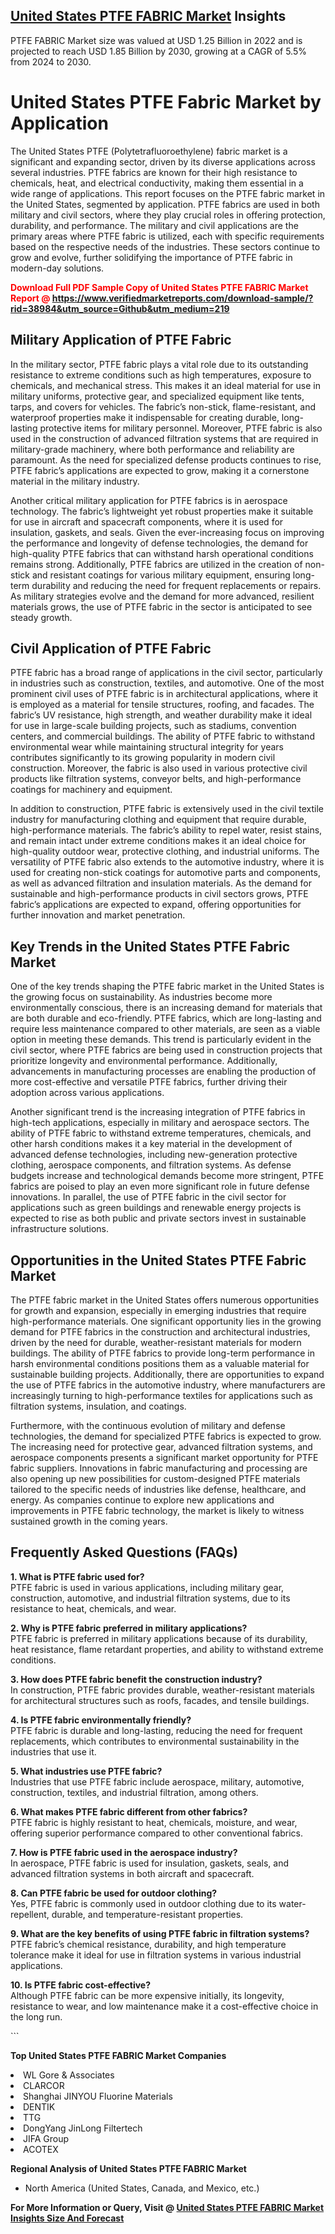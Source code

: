 <h2><a href="https://www.verifiedmarketreports.com/download-sample/?rid=38984&amp;utm_source=Github&amp;utm_medium=219" target="_blank">United States PTFE FABRIC Market</a> Insights</h2><p>PTFE FABRIC Market size was valued at USD 1.25 Billion in 2022 and is projected to reach USD 1.85 Billion by 2030, growing at a CAGR of 5.5% from 2024 to 2030.</p><p> <h1>United States PTFE Fabric Market by Application</h1> <p>The United States PTFE (Polytetrafluoroethylene) fabric market is a significant and expanding sector, driven by its diverse applications across several industries. PTFE fabrics are known for their high resistance to chemicals, heat, and electrical conductivity, making them essential in a wide range of applications. This report focuses on the PTFE fabric market in the United States, segmented by application. PTFE fabrics are used in both military and civil sectors, where they play crucial roles in offering protection, durability, and performance. The military and civil applications are the primary areas where PTFE fabric is utilized, each with specific requirements based on the respective needs of the industries. These sectors continue to grow and evolve, further solidifying the importance of PTFE fabric in modern-day solutions. <strong><p><span class=""><span style="color: #ff0000;"><strong>Download Full PDF Sample Copy of United States PTFE FABRIC Market Report</strong> @ </span><a href="https://www.verifiedmarketreports.com/download-sample/?rid=38984&amp;utm_source=Github&amp;utm_medium=219" target="_blank">https://www.verifiedmarketreports.com/download-sample/?rid=38984&amp;utm_source=Github&amp;utm_medium=219</a></span></p></strong> <h2>Military Application of PTFE Fabric</h2> <p>In the military sector, PTFE fabric plays a vital role due to its outstanding resistance to extreme conditions such as high temperatures, exposure to chemicals, and mechanical stress. This makes it an ideal material for use in military uniforms, protective gear, and specialized equipment like tents, tarps, and covers for vehicles. The fabric’s non-stick, flame-resistant, and waterproof properties make it indispensable for creating durable, long-lasting protective items for military personnel. Moreover, PTFE fabric is also used in the construction of advanced filtration systems that are required in military-grade machinery, where both performance and reliability are paramount. As the need for specialized defense products continues to rise, PTFE fabric’s applications are expected to grow, making it a cornerstone material in the military industry.</p> <p>Another critical military application for PTFE fabrics is in aerospace technology. The fabric’s lightweight yet robust properties make it suitable for use in aircraft and spacecraft components, where it is used for insulation, gaskets, and seals. Given the ever-increasing focus on improving the performance and longevity of defense technologies, the demand for high-quality PTFE fabrics that can withstand harsh operational conditions remains strong. Additionally, PTFE fabrics are utilized in the creation of non-stick and resistant coatings for various military equipment, ensuring long-term durability and reducing the need for frequent replacements or repairs. As military strategies evolve and the demand for more advanced, resilient materials grows, the use of PTFE fabric in the sector is anticipated to see steady growth.</p> <h2>Civil Application of PTFE Fabric</h2> <p>PTFE fabric has a broad range of applications in the civil sector, particularly in industries such as construction, textiles, and automotive. One of the most prominent civil uses of PTFE fabric is in architectural applications, where it is employed as a material for tensile structures, roofing, and facades. The fabric’s UV resistance, high strength, and weather durability make it ideal for use in large-scale building projects, such as stadiums, convention centers, and commercial buildings. The ability of PTFE fabric to withstand environmental wear while maintaining structural integrity for years contributes significantly to its growing popularity in modern civil construction. Moreover, the fabric is also used in various protective civil products like filtration systems, conveyor belts, and high-performance coatings for machinery and equipment.</p> <p>In addition to construction, PTFE fabric is extensively used in the civil textile industry for manufacturing clothing and equipment that require durable, high-performance materials. The fabric’s ability to repel water, resist stains, and remain intact under extreme conditions makes it an ideal choice for high-quality outdoor wear, protective clothing, and industrial uniforms. The versatility of PTFE fabric also extends to the automotive industry, where it is used for creating non-stick coatings for automotive parts and components, as well as advanced filtration and insulation materials. As the demand for sustainable and high-performance products in civil sectors grows, PTFE fabric’s applications are expected to expand, offering opportunities for further innovation and market penetration.</p> <h2>Key Trends in the United States PTFE Fabric Market</h2> <p>One of the key trends shaping the PTFE fabric market in the United States is the growing focus on sustainability. As industries become more environmentally conscious, there is an increasing demand for materials that are both durable and eco-friendly. PTFE fabrics, which are long-lasting and require less maintenance compared to other materials, are seen as a viable option in meeting these demands. This trend is particularly evident in the civil sector, where PTFE fabrics are being used in construction projects that prioritize longevity and environmental performance. Additionally, advancements in manufacturing processes are enabling the production of more cost-effective and versatile PTFE fabrics, further driving their adoption across various applications.</p> <p>Another significant trend is the increasing integration of PTFE fabrics in high-tech applications, especially in military and aerospace sectors. The ability of PTFE fabric to withstand extreme temperatures, chemicals, and other harsh conditions makes it a key material in the development of advanced defense technologies, including new-generation protective clothing, aerospace components, and filtration systems. As defense budgets increase and technological demands become more stringent, PTFE fabrics are poised to play an even more significant role in future defense innovations. In parallel, the use of PTFE fabric in the civil sector for applications such as green buildings and renewable energy projects is expected to rise as both public and private sectors invest in sustainable infrastructure solutions.</p> <h2>Opportunities in the United States PTFE Fabric Market</h2> <p>The PTFE fabric market in the United States offers numerous opportunities for growth and expansion, especially in emerging industries that require high-performance materials. One significant opportunity lies in the growing demand for PTFE fabrics in the construction and architectural industries, driven by the need for durable, weather-resistant materials for modern buildings. The ability of PTFE fabrics to provide long-term performance in harsh environmental conditions positions them as a valuable material for sustainable building projects. Additionally, there are opportunities to expand the use of PTFE fabrics in the automotive industry, where manufacturers are increasingly turning to high-performance textiles for applications such as filtration systems, insulation, and coatings.</p> <p>Furthermore, with the continuous evolution of military and defense technologies, the demand for specialized PTFE fabrics is expected to grow. The increasing need for protective gear, advanced filtration systems, and aerospace components presents a significant market opportunity for PTFE fabric suppliers. Innovations in fabric manufacturing and processing are also opening up new possibilities for custom-designed PTFE materials tailored to the specific needs of industries like defense, healthcare, and energy. As companies continue to explore new applications and improvements in PTFE fabric technology, the market is likely to witness sustained growth in the coming years.</p> <h2>Frequently Asked Questions (FAQs)</h2> <p><strong>1. What is PTFE fabric used for?</strong><br>PTFE fabric is used in various applications, including military gear, construction, automotive, and industrial filtration systems, due to its resistance to heat, chemicals, and wear.</p> <p><strong>2. Why is PTFE fabric preferred in military applications?</strong><br>PTFE fabric is preferred in military applications because of its durability, heat resistance, flame retardant properties, and ability to withstand extreme conditions.</p> <p><strong>3. How does PTFE fabric benefit the construction industry?</strong><br>In construction, PTFE fabric provides durable, weather-resistant materials for architectural structures such as roofs, facades, and tensile buildings.</p> <p><strong>4. Is PTFE fabric environmentally friendly?</strong><br>PTFE fabric is durable and long-lasting, reducing the need for frequent replacements, which contributes to environmental sustainability in the industries that use it.</p> <p><strong>5. What industries use PTFE fabric?</strong><br>Industries that use PTFE fabric include aerospace, military, automotive, construction, textiles, and industrial filtration, among others.</p> <p><strong>6. What makes PTFE fabric different from other fabrics?</strong><br>PTFE fabric is highly resistant to heat, chemicals, moisture, and wear, offering superior performance compared to other conventional fabrics.</p> <p><strong>7. How is PTFE fabric used in the aerospace industry?</strong><br>In aerospace, PTFE fabric is used for insulation, gaskets, seals, and advanced filtration systems in both aircraft and spacecraft.</p> <p><strong>8. Can PTFE fabric be used for outdoor clothing?</strong><br>Yes, PTFE fabric is commonly used in outdoor clothing due to its water-repellent, durable, and temperature-resistant properties.</p> <p><strong>9. What are the key benefits of using PTFE fabric in filtration systems?</strong><br>PTFE fabric’s chemical resistance, durability, and high temperature tolerance make it ideal for use in filtration systems in various industrial applications.</p> <p><strong>10. Is PTFE fabric cost-effective?</strong><br>Although PTFE fabric can be more expensive initially, its longevity, resistance to wear, and low maintenance make it a cost-effective choice in the long run.</p> ```</p><p><strong>Top United States PTFE FABRIC Market Companies</strong></p><div data-test-id=""><p><li>WL Gore & Associates</li><li> CLARCOR</li><li> Shanghai JINYOU Fluorine Materials</li><li> DENTIK</li><li> TTG</li><li> DongYang JinLong Filtertech</li><li> JIFA Group</li><li> ACOTEX</li></p><div><strong>Regional Analysis of&nbsp;United States PTFE FABRIC Market</strong></div><ul><li dir="ltr"><p dir="ltr">North America&nbsp;(United States, Canada, and Mexico, etc.)</p></li></ul><p><strong>For More Information or Query, Visit @&nbsp;</strong><strong><a href="https://www.verifiedmarketreports.com/product/global-ptfe-fabric-market-2019-by-manufacturers-regions-type-and-application-forecast-to-2024/?utm_source=Github&amp;utm_medium=219" target="_blank">United States PTFE FABRIC Market Insights Size And Forecast</a></strong></p></div>
